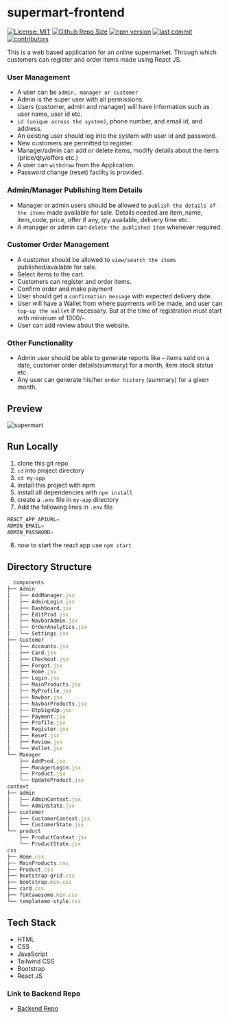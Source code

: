 # supermart-frontend
[![License: MIT](https://img.shields.io/bower/l/bootstrap)](https://github.com/pavas23/supermart-frontend)
[![Github Repo Size](https://img.shields.io/github/repo-size/pavas23/supermart-frontend)](https://github.com/pavas23/supermart-frontend)
[![npm version](https://img.shields.io/npm/v/npm)](https://github.com/pavas23/supermart-frontend)
[![last commit](https://img.shields.io/github/last-commit/pavas23/supermart-frontend)](https://github.com/pavas23/supermart-frontend)
[![contributors](https://img.shields.io/github/contributors/pavas23/supermart-frontend)](https://github.com/pavas23/supermart-frontend)


This is a web based application for an online supermarket. Through which customers can register and order items made using React JS.

### User Management
  - A user can be ```admin, manager or customer```
  - Admin is the super user with all permissions.
  - Users (customer, admin and manager) will have information such as user name, user id etc.
  - ```id (unique across the system)```, phone number, and email id, and address.
  - An existing user should log into the system with user id and password.
  - New customers are permitted to register.
  - Manager/admin can add or delete items, modify details about the items (price/qty/offers etc.)
  - A user can ```withdraw``` from the Application.
  - Password change (reset) facility is provided.

### Admin/Manager Publishing Item Details
  - Manager or admin users should be allowed to ```publish the details of the items``` made available for sale. Details needed are item_name, item_code, price, offer if any, qty available, delivery time etc.
  - A manager or admin can ```delete the published item``` whenever required.

### Customer Order Management
  - A customer should be allowed to ```view/search the items``` published/available for sale.
  - Select items to the cart.
  - Customers can register and order items.
  - Confirm order and make payment
  - User should get a ```confirmation message``` with expected delivery date.
  - User will have a Wallet from where payments will be made, and user can ```top-up the wallet``` if necessary. But at the time of registration must start with minimum of 1000/-.
  - User can add review about the website.

### Other Functionality
  - Admin user should be able to generate reports like – items sold on a date, customer order details(summary) for a month, item stock status etc.
  - Any user can generate his/her ```order history``` (summary) for a given month.


## Preview
![supermart](https://github.com/pavas23/supermart-frontend/assets/97559428/80431fd0-6826-452b-a2d4-de83463462b6)


## Run Locally

1. clone this git repo <br/>
2. ```cd``` into project directory <br/>
3. ```cd my-app```
4. install this project with npm <br/>
5. install all dependencies with ```npm install``` <br/>
6. create a ```.env``` file in ```my-app``` directory
7. Add the following lines in ```.env``` file
```js
REACT_APP_APIURL=
ADMIN_EMAIL=
ADMIN_PASSWORD=
```
8. now to start the react app use ```npm start``` <br/>

## Directory Structure

```jsx
  components
├── Admin
│   ├── AddManager.jsx
│   ├── AdminLogin.jsx
│   ├── Dashboard.jsx
│   ├── EditProd.jsx
│   ├── NavbarAdmin.jsx
│   ├── OrderAnalytics.jsx
│   └── Settings.jsx
├── Customer
│   ├── Accounts.jsx
│   ├── Card.jsx
│   ├── Checkout.jsx
│   ├── Forgot.jsx
│   ├── Home.jsx
│   ├── Login.jsx
│   ├── MainProducts.jsx
│   ├── MyProfile.jsx
│   ├── Navbar.jsx
│   ├── NavbarProducts.jsx
│   ├── OtpSignUp.jsx
│   ├── Payment.jsx
│   ├── Profile.jsx
│   ├── Register.jsx
│   ├── Reset.jsx
│   ├── Review.jsx
│   └── Wallet.jsx
└── Manager
    ├── AddProd.jsx
    ├── ManagerLogin.jsx
    ├── Product.jsx
    └── UpdateProduct.jsx
context
├── admin
│   ├── AdminContext.jsx
│   └── AdminState.jsx
├── customer
│   ├── CustomerContext.jsx
│   └── CustomerState.jsx
└── product
    ├── ProductContext.jsx
    └── ProductState.jsx
css
├── Home.css
├── MainProducts.css
├── Product.css
├── bootstrap-grid.css
├── bootstrap.min.css
├── card.css
├── fontawesome.min.css
└── templatemo-style.css
```

## Tech Stack
- HTML
- CSS
- JavaScript
- Tailwind CSS
- Bootstrap
- React JS

### Link to Backend Repo
  - <a href = "https://github.com/pavas23/supermart-backend">Backend Repo</a>
